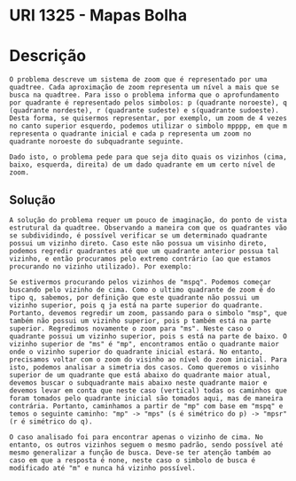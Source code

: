 # URI 1325 - Mapas Bolha

# Descrição

	O problema descreve um sistema de zoom que é representado por uma quadtree. Cada aproximação de zoom representa um nível a mais que se busca na quadtree. Para isso o problema informa que o aprofundamento por quadrante é representado pelos simbolos: p (quadrante noroeste), q (quadrante nordeste), r (quadrante sudeste) e s(quadrante sudoeste). Desta forma, se quisermos representar, por exemplo, um zoom de 4 vezes no canto superior esquerdo, podemos utilizar o simbolo mpppp, em que m representa o quadrante inicial e cada p representa um zoom no quadrante noroeste do subquadrante seguinte. 

	Dado isto, o problema pede para que seja dito quais os vizinhos (cima, baixo, esquerda, direita) de um dado quadrante em um certo nível de zoom. 

## Solução

	A solução do problema requer um pouco de imaginação, do ponto de vista estrutural da quadtree. Observando a maneira com que os quadrantes vão se subdividindo, é possível verificar se um determinado quadrante possui um vizinho direto. Caso este não possua um visinho direto, podemos regredir quadrantes até que um quadrante anterior possua tal vizinho, e então procuramos pelo extremo contrário (ao que estamos procurando no vizinho utilizado). Por exemplo:
	
	Se estivermos procurando pelos vizinhos de "mspq". Podemos começar buscando pelo vizinho de cima. Como o ultimo quadrante de zoom é do tipo q, sabemos, por definição que este quadrante não possui um vizinho superior, pois q ja está na parte superior do quadrante. Portanto, devemos regredir um zoom, passando para o simbolo "msp", que também não possui um vizinho superior, pois p também está na parte superior. Regredimos novamente o zoom para "ms". Neste caso o quadrante possui um vizinho superior, pois s está na parte de baixo. O vizinho superior de "ms" é "mp", encontramos então o quadrante maior onde o vizinho superior do quadrante inicial estará. No entanto, precisamos voltar com o zoom do visinho ao nível do zoom inicial. Para isto, podemos analisar a simetria dos casos. Como queremos o visinho superior de um quadrante que está abaixo do quadrante maior atual, devemos buscar o subquadrante mais abaixo neste quadrante maior e devemos levar em conta que neste caso (vertical) todas os caminhos que foram tomados pelo quadrante inicial são tomados aqui, mas de maneira contrária. Portanto, caminhamos a partir de "mp" com base em "mspq" e temos o seguinte caminho: "mp" -> "mps" (s é simétrico do p) -> "mpsr" (r é simétrico do q). 

	O caso analisado foi para encontrar apenas o vizinho de cima. No entanto, os outros vizinhos seguem o mesmo padrão, sendo possível até mesmo generalizar a função de busca. Deve-se ter atenção também ao caso em que a resposta é none, neste caso o simbolo de busca é modificado até "m" e nunca há vizinho possível. 
